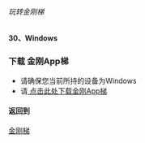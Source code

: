 ###### 玩转金刚梯
#### 30、Windows
### 下载 金刚App梯

- 请确保您当前所持的设备为Windows
- 请[ 点击此处下载金刚App梯 ](https://github.com/SoftEtherVPN/SoftEtherVPN_Stable/releases/download/v4.28-9669-beta/softether-vpnclient-v4.28-9669-beta-2018.09.11-windows-x86_x64-intel.exe)

#### 返回到
[金刚梯](https://github.com/a2zitpro/web/blob/master/LadderFree/A.md)
